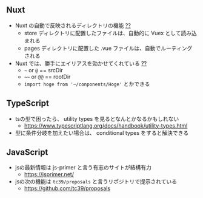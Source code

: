 ## Nuxt

- Nuxt の自動で反映されるディレクトリの機能 [??](https://ja.nuxtjs.org/guide/directory-structure/)
  - store ディレクトリに配置したファイルは、自動的に Vuex として読み込まれる
  - pages ディレクトリに配置した .vue ファイルは、自動でルーティングされる
- Nuxt では、勝手にエイリアスを効かせてくれている [??](https://ja.nuxtjs.org/guide/directory-structure/)
  - `~` or `@` == srcDir
  - `~~` or `@@` == rootDir 
  - `import hoge from '~/conponents/Hoge'` とかできる
    

## TypeScript

- tsの型で困ったら、 utility types を見るとなんとかなるかもしれない
  - https://www.typescriptlang.org/docs/handbook/utility-types.html
- 型に条件分岐を加えたい場合は、 conditional types をすると解決できる

## JavaScript

- jsの最新情報は js-primer と言う有志のサイトが結構有力
  - https://jsprimer.net/
- jsの次の機能は `tc39/proposals` と言うリポジトリで提示されている
  - https://github.com/tc39/proposals
